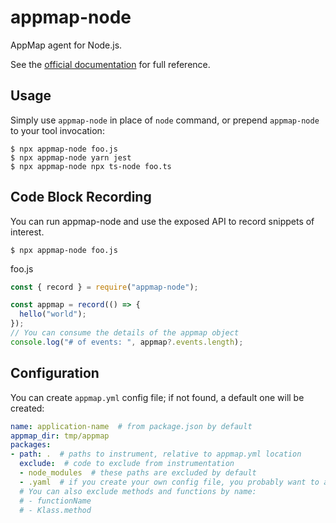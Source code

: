 # appmap-node

AppMap agent for Node.js.

See the [official documentation](https://appmap.io/docs/reference/appmap-node.html) for full reference.

## Usage

Simply use `appmap-node` in place of `node` command, or prepend `appmap-node` 
to your tool invocation:

    $ npx appmap-node foo.js
    $ npx appmap-node yarn jest
    $ npx appmap-node npx ts-node foo.ts

## Code Block Recording

You can run appmap-node and use the exposed API to record snippets
of interest.

    $ npx appmap-node foo.js

foo.js
```JavaScript
const { record } = require("appmap-node");

const appmap = record(() => {
  hello("world");
});
// You can consume the details of the appmap object
console.log("# of events: ", appmap?.events.length);
```

## Configuration

You can create `appmap.yml` config file; if not found, a default one will be created:

```yaml
name: application-name  # from package.json by default
appmap_dir: tmp/appmap
packages:
- path: .  # paths to instrument, relative to appmap.yml location
  exclude:  # code to exclude from instrumentation
  - node_modules  # these paths are excluded by default
  - .yaml  # if you create your own config file, you probably want to add them too
  # You can also exclude methods and functions by name:
  # - functionName
  # - Klass.method
```
